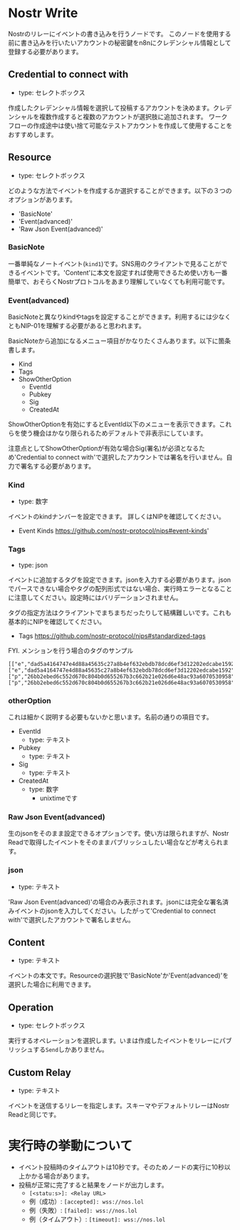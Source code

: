 # Nostr Write

Nostrのリレーにイベントの書き込みを行うノードです。
このノードを使用する前に書き込みを行いたいアカウントの秘密鍵をn8nにクレデンシャル情報として登録する必要があります。

## Credential to connect with

- type: セレクトボックス

作成したクレデンシャル情報を選択して投稿するアカウントを決めます。クレデンシャルを複数作成すると複数のアカウントが選択肢に追加されます。
ワークフローの作成途中は使い捨て可能なテストアカウントを作成して使用することをおすすめします。


## Resource

- type: セレクトボックス

どのような方法でイベントを作成するか選択することができます。以下の３つのオプションがあります。

- 'BasicNote'
- 'Event(advanced)'
- 'Raw Json Event(advanced)'

### BasicNote

一番単純なノートイベント(`kind1`)です。SNS用のクライアントで見ることができるイベントです。'Content'に本文を設定すれば使用できるため使い方も一番簡単で、おそらくNostrプロトコルをあまり理解していなくても利用可能です。

### Event(advanced)

BasicNoteと異なりkindやtagsを設定することができます。利用するには少なくともNIP-01を理解する必要があると思われます。


BasicNoteから追加になるメニュー項目がかなりたくさんあります。以下に箇条書します。

- Kind
- Tags
- ShowOtherOption
    - EventId
    - Pubkey
    - Sig
    - CreatedAt

ShowOtherOptionを有効にするとEventId以下のメニューを表示できます。これらを使う機会はかなり限られるためデフォルトで非表示にしています。

注意点としてShowOtherOptionが有効な場合Sig(署名)が必須となるため'Credential to connect with'で選択したアカウントでは署名を行いません。自力で署名する必要があります。

### Kind

- type: 数字

イベントのkindナンバーを設定できます。
詳しくはNIPを確認してください。
- Event Kinds https://github.com/nostr-protocol/nips#event-kinds'

### Tags

- type: json

イベントに追加するタグを設定できます。jsonを入力する必要があります。jsonでパースできない場合やタグの配列形式ではない場合、実行時エラーとなることに注意してください。設定時にはバリデーションされません。

タグの指定方法はクライアントでまちまちだったりして結構難しいです。これも基本的にNIPを確認してください。
- Tags https://github.com/nostr-protocol/nips#standardized-tags

FYI. メンションを行う場合のタグのサンプル

```
[["e","dad5a4164747e4d88a45635c27a8b4ef632ebdb78dcd6ef3d12202edcabe1592","","root"],
["e","dad5a4164747e4d88a45635c27a8b4ef632ebdb78dcd6ef3d12202edcabe1592","","reply"],
["p","26bb2ebed6c552d670c804b0d655267b3c662b21e026d6e48ac93a6070530958"],
["p","26bb2ebed6c552d670c804b0d655267b3c662b21e026d6e48ac93a6070530958"]]
```

### otherOption

これは細かく説明する必要もないかと思います。名前の通りの項目です。

- EventId
	- type: テキスト
- Pubkey
	- type: テキスト
- Sig
  - type: テキスト
- CreatedAt
  - type: 数字
    - unixtimeです

### Raw Json Event(advanced)

生のjsonをそのまま設定できるオプションです。使い方は限られますが、Nostr Readで取得したイベントをそのままパブリッシュしたい場合などが考えられます。


### json

- type: テキスト

'Raw Json Event(advanced)'の場合のみ表示されます。jsonには完全な署名済みイベントのjsonを入力してください。したがって'Credential to connect with'で選択したアカウントで署名しません。


## Content

- type: テキスト

イベントの本文です。Resourceの選択肢で'BasicNote'か'Event(advanced)'を選択した場合に利用できます。


## Operation

- type: セレクトボックス

実行するオペレーションを選択します。いまは作成したイベントをリレーにパブリッシュする`Send`しかありません。

## Custom Relay

- type: テキスト

イベントを送信するリレーを指定します。スキーマやデフォルトリレーはNostr Readと同じです。

# 実行時の挙動について

- イベント投稿時のタイムアウトは10秒です。そのためノードの実行に10秒以上かかる場合があります。
- 投稿が正常に完了すると結果をノードが出力します。
	- `[<statu:s>]: <Relay URL>`
	- 例（成功）: `[accepted]: wss://nos.lol`
	- 例（失敗）: `[failed]: wss://nos.lol`
	- 例（タイムアウト）: `[timeout]: wss://nos.lol`
